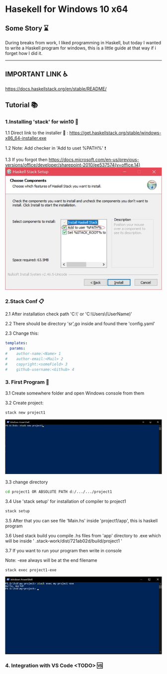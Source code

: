 # Hasekell for Windows 10 x64

## Some Story :hourglass:

During breaks from work, I liked programming in Haskell, but today I wanted to write a Haskell program for windows, this is a little guide at that way if i forget how I did it.

---

## IMPORTANT LINK :wheelchair:

<https://docs.haskellstack.org/en/stable/README/>

## Tutorial :books:

### 1.Installing 'stack' for win10 :arrows_counterclockwise:

1.1 Direct link to the installer :link: : <https://get.haskellstack.org/stable/windows-x86_64-installer.exe>

1.2 Note: Add checker in 'Add to uset %PATH%' :heavy_exclamation_mark:

1.3 If you forgot then <https://docs.microsoft.com/en-us/previous-versions/office/developer/sharepoint-2010/ee537574(v=office.14)>
![Installer](/assets/installer.png)

### 2.Stack Conf :clipboard:

2.1 After installation check path 'C:\\' or 'C:\Users\\(UserName)'

2.2 There should be directory 'sr',go inside and found there 'config.yaml'

2.3 Change this:

```yaml
templates:
  params:
#    author-name:<Name> 1
#    author-email:<Mail> 2
#    copyright:<someField> 3
#    github-username:<Github> 4
```

### 3. First Program :page_with_curl:

3.1 Create somewhere folder and open Windows console from them

3.2 Create project:

```bash
stack new project1
```

![Shell1](/assets/shell1.jpg)

3.3 change directory

```bash
cd project1 OR ABSOLUTE PATH d:/.../.../project1
```

3.4 Use 'stack setup' for installation of compiler to project1

```bash
stack setup
```

3.5 After that you can see file 'Main.hs' inside 'project1/app', this is haskell program

3.6 Used stack build you compile .hs files from 'app' directory to .exe which will be inside ' .stack-work/dist/721ab02d/build/project1 '

3.7 If you want to run your program then write in console

Note: -exe always will be at the end filename

```bash
stack exec project1-exe
```

![Shell1](/assets/shell2.jpg)

### 4. Integration with VS Code \<TODO\> :vs:
